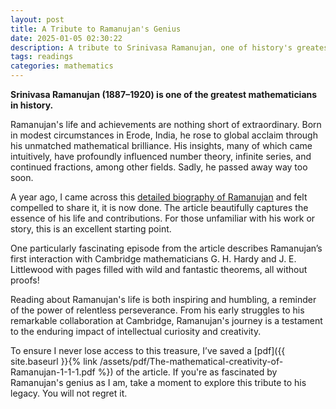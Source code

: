 ```yaml
---
layout: post
title: A Tribute to Ramanujan's Genius
date: 2025-01-05 02:30:22
description: A tribute to Srinivasa Ramanujan, one of history's greatest mathematicians.
tags: readings
categories: mathematics
---
```


**Srinivasa Ramanujan (1887–1920) is one of the greatest mathematicians in history.**

Ramanujan's life and achievements are nothing short of extraordinary. Born in modest circumstances in Erode, India, he rose to global acclaim through his unmatched mathematical brilliance. His insights, many of which came intuitively, have profoundly influenced number theory, infinite series, and continued fractions, among other fields. Sadly, he passed away way too soon.

A year ago, I came across this [detailed biography of Ramanujan](https://creativityjournals.com/the-mathematical-creativity-of-ramanujan-frs-1887-1920/) and felt compelled to share it, it is now done. The article beautifully captures the essence of his life and contributions. For those unfamiliar with his work or story, this is an excellent starting point.

One particularly fascinating episode from the article describes Ramanujan’s first interaction with Cambridge mathematicians G. H. Hardy and J. E. Littlewood with pages filled with wild and fantastic theorems, all without proofs!

Reading about Ramanujan's life is both inspiring and humbling, a reminder of the power of relentless perseverance. From his early struggles to his remarkable collaboration at Cambridge, Ramanujan's journey is a testament to the enduring impact of intellectual curiosity and creativity.

To ensure I never lose access to this treasure, I’ve saved a [pdf]({{ site.baseurl }}{% link /assets/pdf/The-mathematical-creativity-of-Ramanujan-1-1-1.pdf %}) of the article. If you're as fascinated by Ramanujan's genius as I am, take a moment to explore this tribute to his legacy. You will not regret it.